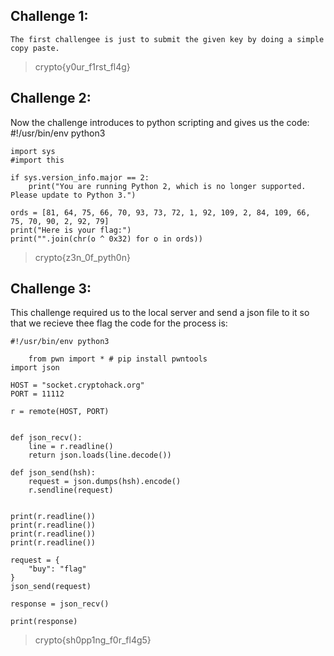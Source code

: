 ## Challenge 1: 
    The first challengee is just to submit the given key by doing a simple copy paste.
> crypto{y0ur_f1rst_fl4g}  

## Challenge 2:
Now the challenge introduces to python scripting and gives us the code:
    #!/usr/bin/env python3

    import sys
    #import this

    if sys.version_info.major == 2:
        print("You are running Python 2, which is no longer supported. Please update to Python 3.")

    ords = [81, 64, 75, 66, 70, 93, 73, 72, 1, 92, 109, 2, 84, 109, 66, 75, 70, 90, 2, 92, 79]
    print("Here is your flag:")
    print("".join(chr(o ^ 0x32) for o in ords))

>crypto{z3n_0f_pyth0n}

## Challenge 3:
This challenge required us to the local server and send a json file to it so that we recieve thee flag the code for the process is:  

    #!/usr/bin/env python3

        from pwn import * # pip install pwntools
    import json

    HOST = "socket.cryptohack.org"
    PORT = 11112

    r = remote(HOST, PORT)


    def json_recv():
        line = r.readline()
        return json.loads(line.decode())

    def json_send(hsh):
        request = json.dumps(hsh).encode()
        r.sendline(request)


    print(r.readline())
    print(r.readline())
    print(r.readline())
    print(r.readline())

    request = {
        "buy": "flag"
    }
    json_send(request)

    response = json_recv()

    print(response)

> crypto{sh0pp1ng_f0r_fl4g5}

